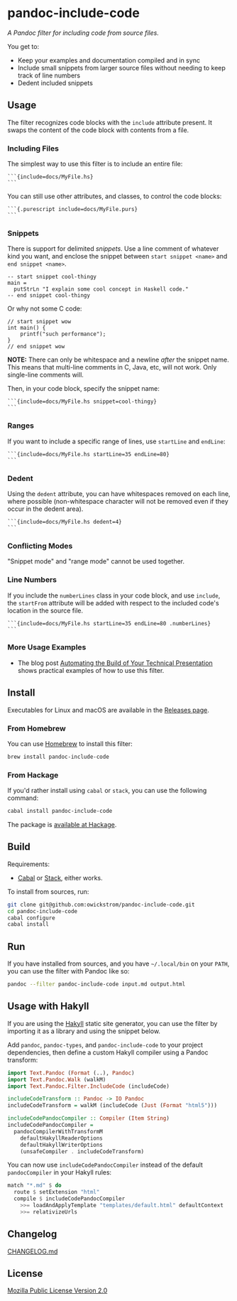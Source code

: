 # pandoc-include-code

_A Pandoc filter for including code from source files._

You get to:

* Keep your examples and documentation compiled and in sync
* Include small snippets from larger source files without needing to keep
  track of line numbers
* Dedent included snippets

## Usage

The filter recognizes code blocks with the `include` attribute present. It
swaps the content of the code block with contents from a file.

### Including Files

The simplest way to use this filter is to include an entire file:

    ```{include=docs/MyFile.hs}
    ```

You can still use other attributes, and classes, to control the code blocks:

    ```{.purescript include=docs/MyFile.purs}
    ```

### Snippets

There is support for delimited _snippets_. Use a line comment of
whatever kind you want, and enclose the snippet between `start snippet
<name>` and `end snippet <name>`.

    -- start snippet cool-thingy
    main =
      putStrLn "I explain some cool concept in Haskell code."
    -- end snippet cool-thingy

Or why not some C code:

    // start snippet wow
    int main() {
        printf("such performance");
    }
    // end snippet wow

**NOTE:** There can only be whitespace and a newline _after_ the
snippet name. This means that multi-line comments in C, Java, etc,
will not work. Only single-line comments will.

Then, in your code block, specify the snippet name:

    ```{include=docs/MyFile.hs snippet=cool-thingy}
    ```

### Ranges

If you want to include a specific range of lines, use `startLine` and `endLine`:

    ```{include=docs/MyFile.hs startLine=35 endLine=80}
    ```

### Dedent

Using the `dedent` attribute, you can have whitespaces removed on each line,
where possible (non-whitespace character will not be removed even if they occur
in the dedent area).

    ```{include=docs/MyFile.hs dedent=4}
    ```

### Conflicting Modes

"Snippet mode" and "range mode" cannot be used together.

### Line Numbers

If you include the `numberLines` class in your code block, and use `include`,
the `startFrom` attribute will be added with respect to the included code's
location in the source file.

    ```{include=docs/MyFile.hs startLine=35 endLine=80 .numberLines}
    ```

### More Usage Examples

* The blog post [Automating the Build of Your Technical Presentation](https://wickstrom.tech/programming/2017/09/24/automating-the-build-of-your-technical-presentation.html)
  shows practical examples of how to use this filter.

## Install

Executables for Linux and macOS are available in the [Releases
page](https://github.com/owickstrom/pandoc-include-code/releases).

### From Homebrew

You can use [Homebrew](https://brew.sh) to install this filter:

```bash
brew install pandoc-include-code
```

### From Hackage

If you'd rather install using `cabal` or `stack`, you can use the following
command:

```bash
cabal install pandoc-include-code
```

The package is [available at Hackage](https://hackage.haskell.org/package/pandoc-include-code).

## Build

Requirements:

* [Cabal](https://www.haskell.org/cabal/) or
  [Stack](https://docs.haskellstack.org/en/stable/README/), either works.

To install from sources, run:

```bash
git clone git@github.com:owickstrom/pandoc-include-code.git
cd pandoc-include-code
cabal configure
cabal install
```

## Run

If you have installed from sources, and you have `~/.local/bin` on your
`PATH`, you can use the filter with Pandoc like so:

```bash
pandoc --filter pandoc-include-code input.md output.html
```

## Usage with Hakyll

If you are using the [Hakyll](https://jaspervdj.be/hakyll/) static site generator, you can use the filter by importing it as a library and using the snippet below.

Add `pandoc`, `pandoc-types`, and `pandoc-include-code` to your project dependencies, then define a custom Hakyll compiler using a Pandoc transform:

```haskell
import Text.Pandoc (Format (..), Pandoc)
import Text.Pandoc.Walk (walkM)
import Text.Pandoc.Filter.IncludeCode (includeCode)

includeCodeTransform :: Pandoc -> IO Pandoc
includeCodeTransform = walkM (includeCode (Just (Format "html5")))

includeCodePandocCompiler :: Compiler (Item String)
includeCodePandocCompiler =
  pandocCompilerWithTransformM
    defaultHakyllReaderOptions
    defaultHakyllWriterOptions
    (unsafeCompiler . includeCodeTransform)
```

You can now use `includeCodePandocCompiler` instead of the default `pandocCompiler` in your Hakyll rules:

```haskell
match "*.md" $ do
  route $ setExtension "html"
  compile $ includeCodePandocCompiler
    >>= loadAndApplyTemplate "templates/default.html" defaultContext
    >>= relativizeUrls
```

## Changelog

[CHANGELOG.md](CHANGELOG.md)

## License

[Mozilla Public License Version 2.0](LICENSE)
